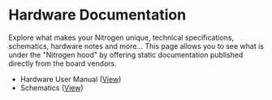 # Hardware Documentation

Explore what makes your Nitrogen unique, technical specifications, schematics, hardware notes and more... This page allows you to see what is under the "Nitrogen hood" by offering static documentation published directly from the board vendors.

- Hardware User Manual ([View](http://wiki.seeed.cc/BLE_Nitrogen/))
- Schematics ([View](https://github.com/SeeedDocument/BLE-Nitrogen/tree/master/res))
